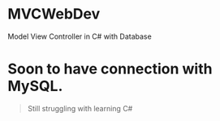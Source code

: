 # MVCWebDev
Model View Controller in C# with Database

# Soon to have connection with MySQL.
> Still struggling with learning C#

